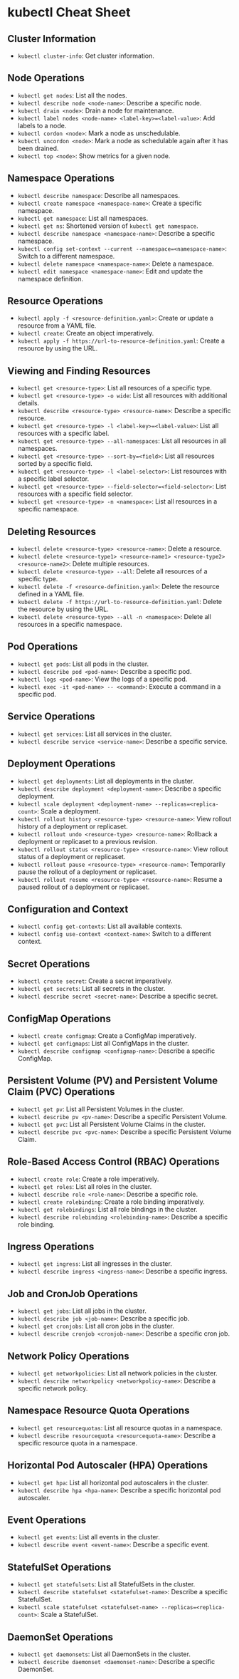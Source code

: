 
# kubectl Cheat Sheet

## Cluster Information
- `kubectl cluster-info`: Get cluster information.

## Node Operations
- `kubectl get nodes`: List all the nodes.
- `kubectl describe node <node-name>`: Describe a specific node.
- `kubectl drain <node>`: Drain a node for maintenance.
- `kubectl label nodes <node-name> <label-key>=<label-value>`: Add labels to a node.
- `kubectl cordon <node>`: Mark a node as unschedulable.
- `kubectl uncordon <node>`: Mark a node as schedulable again after it has been drained.
- `kubectl top <node>`: Show metrics for a given node.

## Namespace Operations
- `kubectl describe namespace`: Describe all namespaces.
- `kubectl create namespace <namespace-name>`: Create a specific namespace.
- `kubectl get namespace`: List all namespaces.
- `kubectl get ns`: Shortened version of `kubectl get namespace`.
- `kubectl describe namespace <namespace-name>`: Describe a specific namespace.
- `kubectl config set-context --current --namespace=<namespace-name>`: Switch to a different namespace.
- `kubectl delete namespace <namespace-name>`: Delete a namespace.
- `kubectl edit namespace <namespace-name>`: Edit and update the namespace definition.

## Resource Operations
- `kubectl apply -f <resource-definition.yaml>`: Create or update a resource from a YAML file.
- `kubectl create`: Create an object imperatively.
- `kubectl apply -f https://url-to-resource-definition.yaml`: Create a resource by using the URL.

## Viewing and Finding Resources
- `kubectl get <resource-type>`: List all resources of a specific type.
- `kubectl get <resource-type> -o wide`: List all resources with additional details.
- `kubectl describe <resource-type> <resource-name>`: Describe a specific resource.
- `kubectl get <resource-type> -l <label-key>=<label-value>`: List all resources with a specific label.
- `kubectl get <resource-type> --all-namespaces`: List all resources in all namespaces.
- `kubectl get <resource-type> --sort-by=<field>`: List all resources sorted by a specific field.
- `kubectl get <resource-type> -l <label-selector>`: List resources with a specific label selector.
- `kubectl get <resource-type> --field-selector=<field-selector>`: List resources with a specific field selector.
- `kubectl get <resource-type> -n <namespace>`: List all resources in a specific namespace.

## Deleting Resources
- `kubectl delete <resource-type> <resource-name>`: Delete a resource.
- `kubectl delete <resource-type1> <resource-name1> <resource-type2> <resource-name2>`: Delete multiple resources.
- `kubectl delete <resource-type> --all`: Delete all resources of a specific type.
- `kubectl delete -f <resource-definition.yaml>`: Delete the resource defined in a YAML file.
- `kubectl delete -f https://url-to-resource-definition.yaml`: Delete the resource by using the URL.
- `kubectl delete <resource-type> --all -n <namespace>`: Delete all resources in a specific namespace.

## Pod Operations
- `kubectl get pods`: List all pods in the cluster.
- `kubectl describe pod <pod-name>`: Describe a specific pod.
- `kubectl logs <pod-name>`: View the logs of a specific pod.
- `kubectl exec -it <pod-name> -- <command>`: Execute a command in a specific pod.

## Service Operations
- `kubectl get services`: List all services in the cluster.
- `kubectl describe service <service-name>`: Describe a specific service.

## Deployment Operations
- `kubectl get deployments`: List all deployments in the cluster.
- `kubectl describe deployment <deployment-name>`: Describe a specific deployment.
- `kubectl scale deployment <deployment-name> --replicas=<replica-count>`: Scale a deployment.
- `kubectl rollout history <resource-type> <resource-name>`: View rollout history of a deployment or replicaset.
- `kubectl rollout undo <resource-type> <resource-name>`: Rollback a deployment or replicaset to a previous revision.
- `kubectl rollout status <resource-type> <resource-name>`: View rollout status of a deployment or replicaset.
- `kubectl rollout pause <resource-type> <resource-name>`: Temporarily pause the rollout of a deployment or replicaset.
- `kubectl rollout resume <resource-type> <resource-name>`: Resume a paused rollout of a deployment or replicaset.

## Configuration and Context
- `kubectl config get-contexts`: List all available contexts.
- `kubectl config use-context <context-name>`: Switch to a different context.

## Secret Operations
- `kubectl create secret`: Create a secret imperatively.
- `kubectl get secrets`: List all secrets in the cluster.
- `kubectl describe secret <secret-name>`: Describe a specific secret.

## ConfigMap Operations
- `kubectl create configmap`: Create a ConfigMap imperatively.
- `kubectl get configmaps`: List all ConfigMaps in the cluster.
- `kubectl describe configmap <configmap-name>`: Describe a specific ConfigMap.

## Persistent Volume (PV) and Persistent Volume Claim (PVC) Operations
- `kubectl get pv`: List all Persistent Volumes in the cluster.
- `kubectl describe pv <pv-name>`: Describe a specific Persistent Volume.
- `kubectl get pvc`: List all Persistent Volume Claims in the cluster.
- `kubectl describe pvc <pvc-name>`: Describe a specific Persistent Volume Claim.

## Role-Based Access Control (RBAC) Operations
- `kubectl create role`: Create a role imperatively.
- `kubectl get roles`: List all roles in the cluster.
- `kubectl describe role <role-name>`: Describe a specific role.
- `kubectl create rolebinding`: Create a role binding imperatively.
- `kubectl get rolebindings`: List all role bindings in the cluster.
- `kubectl describe rolebinding <rolebinding-name>`: Describe a specific role binding.

## Ingress Operations
- `kubectl get ingress`: List all ingresses in the cluster.
- `kubectl describe ingress <ingress-name>`: Describe a specific ingress.

## Job and CronJob Operations
- `kubectl get jobs`: List all jobs in the cluster.
- `kubectl describe job <job-name>`: Describe a specific job.
- `kubectl get cronjobs`: List all cron jobs in the cluster.
- `kubectl describe cronjob <cronjob-name>`: Describe a specific cron job.

## Network Policy Operations
- `kubectl get networkpolicies`: List all network policies in the cluster.
- `kubectl describe networkpolicy <networkpolicy-name>`: Describe a specific network policy.

## Namespace Resource Quota Operations
- `kubectl get resourcequotas`: List all resource quotas in a namespace.
- `kubectl describe resourcequota <resourcequota-name>`: Describe a specific resource quota in a namespace.

## Horizontal Pod Autoscaler (HPA) Operations
- `kubectl get hpa`: List all horizontal pod autoscalers in the cluster.
- `kubectl describe hpa <hpa-name>`: Describe a specific horizontal pod autoscaler.

## Event Operations
- `kubectl get events`: List all events in the cluster.
- `kubectl describe event <event-name>`: Describe a specific event.

## StatefulSet Operations
- `kubectl get statefulsets`: List all StatefulSets in the cluster.
- `kubectl describe statefulset <statefulset-name>`: Describe a specific StatefulSet.
- `kubectl scale statefulset <statefulset-name> --replicas=<replica-count>`: Scale a StatefulSet.

## DaemonSet Operations
- `kubectl get daemonsets`: List all DaemonSets in the cluster.
- `kubectl describe daemonset <daemonset-name>`: Describe a specific DaemonSet.

